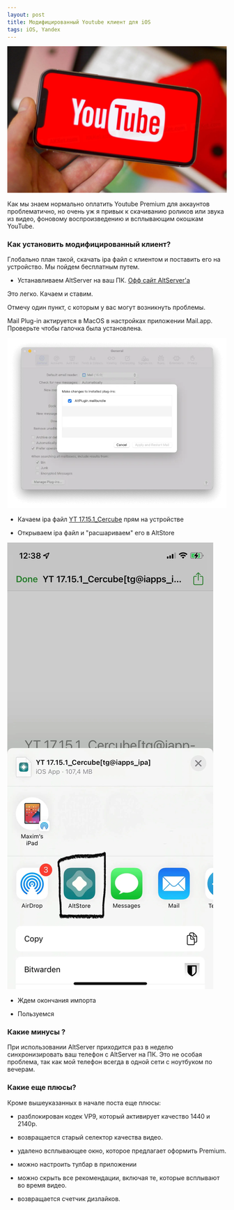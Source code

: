 ```yaml
---
layout: post
title: Модифицированный Youtube клиент для iOS
tags: iOS, Yandex
---
```

![](https://raw.githubusercontent.com/tatarinovms/tatarinovms.github.io/master/images/posts/Youtube/logo.webp)

Как мы знаем нормально оплатить Youtube Premium для  аккаунтов проблематично, но очень уж я привык к скачиванию роликов или звука из видео, фоновому воспроизведению и всплывающим окошкам YouTube.

### Как установить модифицированный клиент?

Глобально план такой, скачать ipa файл с клиентом и поставить его на устройство. Мы пойдем бесплатным путем.

- Устанавливаем AltServer на ваш ПК. [Офф сайт AltServer'а](https://altstore.io/)

Это легко. Качаем и ставим.

Отмечу один пункт, с которым у вас могут возникнуть проблемы.

Mail Plug-in актируется в MacOS в настройках приложении Mail.app. Проверьте чтобы галочка была установлена.

![](https://raw.githubusercontent.com/tatarinovms/tatarinovms.github.io/master/images/posts/Youtube/mail_app_plug.webp)

- Качаем ipa файл [YT 17.15.1_Cercube](https://disk.yandex.ru/d/IfEuuH_GF9_vUg) прям на устройстве

- Открываем ipa файл и "расшариваем" его в AltStore

![](https://raw.githubusercontent.com/tatarinovms/tatarinovms.github.io/master/images/posts/Youtube/sharealt.webp)

- Ждем окончания импорта

- Пользуемся

### Какие минусы ?

При использовании AltServer приходится раз в неделю синхронизировать ваш телефон с AltServer на ПК. Это не особая проблема, так как мой телефон всегда в одной сети с ноутбуком по вечерам.

### Какие еще плюсы?

Кроме вышеуказанных в начале поста еще плюсы:

- разблокирован кодек VP9, который активирует качество 1440 и 2140p.

- возвращается старый селектор качества видео.

- удалено всплывающее окно, которое предлагает оформить Premium.

- можно настроить тулбар в приложении

- можно скрыть все рекомендации, включая те, которые всплывают во время видео.

- возвращается счетчик дизлайков.